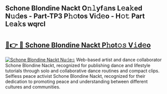 ## Schone Blondine Nackt O𝚗𝚕yf𝚊ns L𝚎a𝚔ed N𝚞𝚍es - Part-TP3 P𝚑𝚘tos Vi𝚍𝚎o - H𝚘𝚝 Part L𝚎a𝚔s wqrcI

# <h2><a href="http://kf17n8.oniu.top/?m=Schone+Blondine+Nackt">🔗👉 🔴 Schone Blondine Nackt P𝚑ot𝚘𝚜 V𝚒d𝚎o</a></h2>

[![Schone Blondine Nackt Nu𝚍e𝚜](https://i.imgur.com/0qMVB7G.gif)](http://kf17n8.oniu.top/?m=Schone+Blondine+Nackt)
Web-based artist and dance collaborator Schone Blondine Nackt, recognized for publishing dance and lifestyle tutorials through solo and collaborative dance routines and compact clips. Selfless peace activist Schone Blondine Nackt, recognized for their dedication to promoting peace and understanding between different cultures and communities.  

